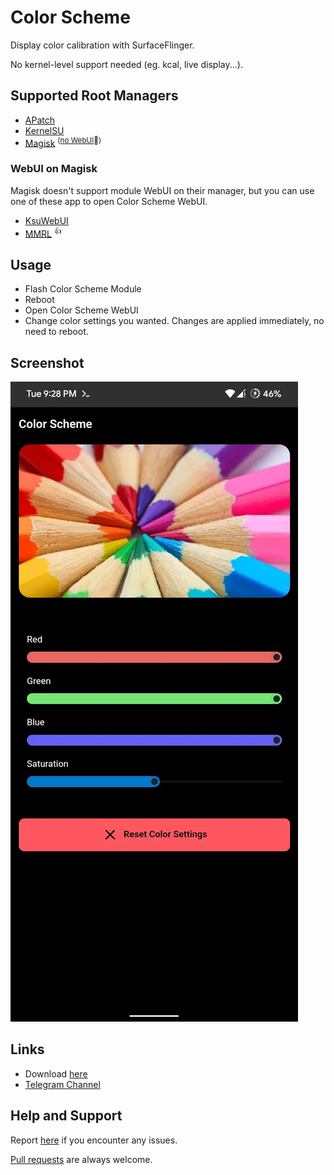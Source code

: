 # Color Scheme
Display color calibration with SurfaceFlinger.

No kernel-level support needed (eg. kcal, live display...).

## Supported Root Managers
- [APatch](https://github.com/bmax121/APatch) 
- [KernelSU](https://github.com/tiann/KernelSU)
- [Magisk](https://github.com/topjohnwu/Magisk)  <sup>([no WebUI](https://github.com/topjohnwu/Magisk/issues/8609#event-15568590949)👀)</sup>

### WebUI on Magisk
Magisk doesn't support module WebUI on their manager, but you can use one of these app to open Color Scheme WebUI.

- [KsuWebUI](https://github.com/5ec1cff/KsuWebUIStandalone)
- [MMRL](https://github.com/DerGoogler/MMRL)   <sup>👍</sup>

## Usage
- Flash Color Scheme Module
- Reboot
- Open Color Scheme WebUI
- Change color settings you wanted. Changes are applied immediately, no need to reboot.

## Screenshot
![Color Scheme](./screenshot.webp)

## Links
- Download [here](https://github.com/Rem01Gaming/color_scheme/releases)
- [Telegram Channel](https://t.me/rem01schannel)

## Help and Support
Report [here](https://github.com/Rem01Gaming/color_scheme/issues) if you encounter any issues.

[Pull requests](https://github.com/Rem01Gaming/color_scheme/pulls) are always welcome.
